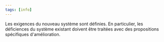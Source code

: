 ```yaml
---
tags: [info]
---
```


Les exigences du nouveau système sont définies. En particulier, les déficiences du système existant doivent être traitées avec des propositions spécifiques d'amélioration.